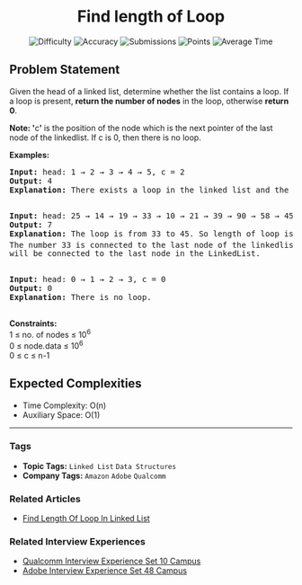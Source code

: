 <h1 align="center">Find length of Loop</h1>

<p align="center">
  <img alt="Difficulty" title="Difficulty" src="https://custom-icon-badges.demolab.com/badge/Difficulty: Easy-1F222E?style=for-the-badge&logoColor=white&logo=fire"/>
  <img alt="Accuracy" title="Accuracy" src="https://custom-icon-badges.demolab.com/badge/Accuracy: 44.26%25-1F222E?style=for-the-badge&logoColor=white&logo=target"/>
  <img alt="Submissions" title="Submissions" src="https://custom-icon-badges.demolab.com/badge/Submissions: 267K+-1F222E?style=for-the-badge&logoColor=white&logo=repo"/>
  <img alt="Points" title="Points" src="https://custom-icon-badges.demolab.com/badge/Points: 2-1F222E?style=for-the-badge&logoColor=white&logo=award"/>
  <img alt="Average Time" title="Average Time" src="https://custom-icon-badges.demolab.com/badge/Average%20Time: 30m-1F222E?style=for-the-badge&logoColor=white&logo=clock"/>
</p>

## Problem Statement

Given the head of a linked list, determine whether the list contains a loop. If a loop is present, <b>return the number of nodes</b> in the loop, otherwise <b>return 0</b>.

<b>Note: '</b>c<b>' </b>is the position of the node which is the next pointer of the last node of the linkedlist. If c is 0, then there is no loop.

<b>Examples:</b>

<pre><b>Input: </b>head: 1 → 2 → 3 → 4 → 5, c = 2<b>
Output: </b>4<b>
Explanation: </b>There exists a loop in the linked list and the length of the loop is 4.<br><br></pre>

<pre><b>Input: </b>head: 25 → 14 → 19 → 33 → 10 → 21 → 39 → 90 → 58 → 45, c = 4
<b>Output: </b>7<b>
Explanation: </b>The loop is from 33 to 45. So length of loop is 33 → <i>10 </i>→ 21 → 39 → 90 → 58 → <i>45</i> = 7.<br>The number 33 is connected to the last node of the linkedlist to form the loop because according to the input the 4<sup>th</sup> node from the beginning(1 based indexing) <br>will be connected to the last node in the LinkedList.<br><br></pre>

<pre><b>Input: </b>head: 0 → 1 → 2 → 3, c = 0
<b>Output: </b>0<b>
Explanation: </b>There is no loop.<br><br></pre>

<b>Constraints:</b><br>1 ≤ no. of nodes ≤ 10<sup>6<br></sup>0 ≤ node.data ≤ 10<sup>6</sup><br>0 ≤ c ≤ n-1

## Expected Complexities
- Time Complexity: O(n)
- Auxiliary Space: O(1)

<hr>

### Tags
- **Topic Tags:** `Linked List` `Data Structures`
- **Company Tags:** `Amazon` `Adobe` `Qualcomm`

### Related Articles
- [Find Length Of Loop In Linked List](https://www.geeksforgeeks.org/find-length-of-loop-in-linked-list/)

### Related Interview Experiences
- [Qualcomm Interview Experience Set 10 Campus](https://www.geeksforgeeks.org/qualcomm-interview-experience-set-10-campus/)
- [Adobe Interview Experience Set 48 Campus](https://www.geeksforgeeks.org/adobe-interview-experience-set-48-campus/)
